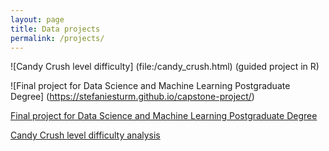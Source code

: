 ```yaml
---
layout: page
title: Data projects
permalink: /projects/
---
```


![Candy Crush level difficulty] (file:/candy_crush.html) (guided project in R) 

![Final project for Data Science and Machine Learning Postgraduate Degree] (https://stefaniesturm.github.io/capstone-project/)


<a href="https://stefaniesturm.github.io/capstone-project/" target="_blank" rel="noopener">Final project for Data Science and Machine Learning Postgraduate Degree</a>

  
<a href="https://stefaniesturm.github.io/candy_crush.html" target="_blank" rel="noopener">Candy Crush level difficulty analysis</a>
 
  
<br>
